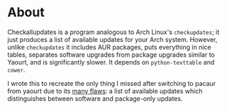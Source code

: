 About
=====
Checkallupdates is a program analogous to Arch Linux's `checkupdates`; it just produces a list of available updates for your Arch system. However, unlike `checkupdates` it includes AUR packages, puts everything in nice tables, separates software upgrades from package upgrades similar to Yaourt, and is significantly slower. It depends on `python-texttable` and `cower`.

I wrote this to recreate the only thing I missed after switching to pacaur from yaourt due to its [many flaws](https://wiki.archlinux.org/index.php/AUR_helpers#Comparison_table): a list of available updates which distinguishes between software and package-only updates.
